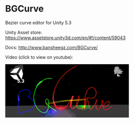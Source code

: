 # BGCurve
Bezier curve editor for Unity 5.3

Unity Asset store: https://www.assetstore.unity3d.com/en/#!/content/59043

Docs: http://www.bansheegz.com/BGCurve/

<!--- ![alt tag](https://raw.githubusercontent.com/bansheeGz/bansheeGz.github.io/master/images/DemoGifBGCurve.gif) -->

Video (click to view on youtube):


[![click to view on youtube](https://raw.githubusercontent.com/bansheeGz/bansheeGz.github.io/master/images/DemoGifBGCurve.gif)](https://www.youtube.com/watch?v=8WW7nYb2Rnw)
